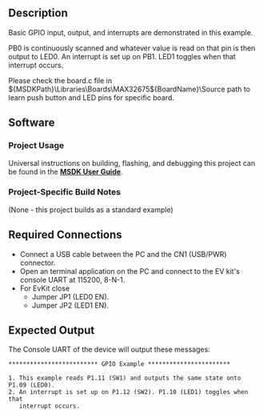 ## Description

Basic GPIO input, output, and interrupts are demonstrated in this example.

PB0 is continuously scanned and whatever value is read on that pin is then output to LED0.  An interrupt is set up on PB1. LED1 toggles when that interrupt occurs.

Please check the board.c file in ${MSDKPath}\Libraries\Boards\MAX32675\${BoardName}\Source path to learn push button and LED pins for specific board.


## Software

### Project Usage

Universal instructions on building, flashing, and debugging this project can be found in the **[MSDK User Guide](https://analogdevicesinc.github.io/msdk/USERGUIDE/)**.

### Project-Specific Build Notes

(None - this project builds as a standard example)

## Required Connections

-   Connect a USB cable between the PC and the CN1 (USB/PWR) connector.
-   Open an terminal application on the PC and connect to the EV kit's console UART at 115200, 8-N-1.
-   For EvKit close
     -   Jumper JP1 (LED0 EN).
     -   Jumper JP2 (LED1 EN).

## Expected Output

The Console UART of the device will output these messages:

```
************************* GPIO Example ***********************

1. This example reads P1.11 (SW1) and outputs the same state onto P1.09 (LED0).
2. An interrupt is set up on P1.12 (SW2). P1.10 (LED1) toggles when that
   interrupt occurs.
```